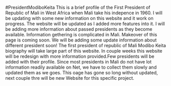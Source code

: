 #PresidentModiboKeita
This is a  brief profile of  the First President of Republic of Mali in West Africa when Mali take his indepence in 1960. I will be updating with some new information on this website  and  it work on  progress. The website will be updated as I added more features into it. I will be adding more information about passed presidents as they become available. Information gethering is complicated in Mali.
Makeover of this page is coming soon. We will be adding some update information about different president soon! The first president of republic of Mali Modibo Keita biography will take large part of this website. In couple weeks this website will be redesign with more information provided.Few presidents will be added with their profile.
Since most presidents in Mali do not have lot information readily available on Net, we have to collect them slowly and updated them as we goes. This oage has gone so long without updated, next couple thre will be new Website for this specific project.
